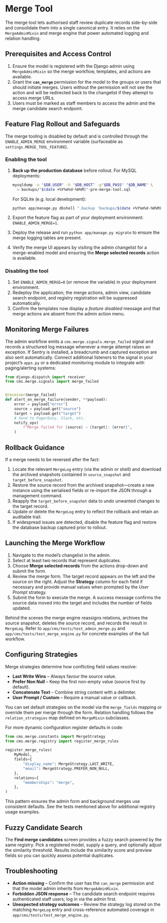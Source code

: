 # Merge Tool

The merge tool lets authorised staff review duplicate records side-by-side and consolidate them into a single canonical entry. It relies on the `MergeAdminMixin` and merge engine that power automated logging and relation handling.

## Prerequisites and Access Control

1. Ensure the model is registered with the Django admin using `MergeAdminMixin` so the merge workflow, templates, and actions are available.
2. Grant the **`can_merge`** permission for the model to the groups or users that should initiate merges. Users without the permission will not see the action and will be redirected back to the changelist if they attempt to access merge URLs.
3. Users must be marked as staff members to access the admin and the merge candidate search endpoint.

## Feature Flag Rollout and Safeguards

The merge tooling is disabled by default and is controlled through the `ENABLE_ADMIN_MERGE` environment variable (surfaceable as `settings.MERGE_TOOL_FEATURE`).

### Enabling the tool

1. **Back up the production database** before rollout. For MySQL deployments:

   ```bash
   mysqldump -u "$DB_USER" -h "$DB_HOST" -p"$DB_PASS" "$DB_NAME" \
     > backups/"$(date +%Y%m%d-%H%M)"-pre-merge-tool.sql
   ```

   For SQLite (e.g. local development):

   ```bash
   python app/manage.py dbshell ".backup 'backups/$(date +%Y%m%d-%H%M)-pre-merge-tool.sqlite'"
   ```

2. Export the feature flag as part of your deployment environment: `ENABLE_ADMIN_MERGE=1`.
3. Deploy the release and run `python app/manage.py migrate` to ensure the merge logging tables are present.
4. Verify the merge UI appears by visiting the admin changelist for a merge-enabled model and ensuring the **Merge selected records** action is available.

### Disabling the tool

1. Set `ENABLE_ADMIN_MERGE=0` (or remove the variable) in your deployment environment.
2. Redeploy the application; the merge actions, admin view, candidate search endpoint, and registry registration will be suppressed automatically.
3. Confirm the templates now display a *feature disabled* message and that merge actions are absent from the admin action menu.

## Monitoring Merge Failures

The admin workflow emits a `cms.merge.signals.merge_failed` signal and records a structured log message whenever a merge attempt raises an exception. If Sentry is installed, a breadcrumb and captured exception are also sent automatically. Connect additional listeners to the signal in your project’s `apps.py` or a dedicated monitoring module to integrate with paging/alerting systems:

```python
from django.dispatch import receiver
from cms.merge.signals import merge_failed


@receiver(merge_failed)
def alert_on_merge_failure(sender, **payload):
    error = payload["error"]
    source = payload.get("source")
    target = payload.get("target")
    # Send to PagerDuty, Slack, etc.
    notify_ops(
        f"Merge failed for {source} → {target}: {error}",
    )
```

## Rollback Guidance

If a merge needs to be reversed after the fact:

1. Locate the relevant `MergeLog` entry (via the admin or shell) and download the archived snapshots contained in `source_snapshot` and `target_before_snapshot`.
2. Restore the source record from the archived snapshot—create a new instance using the serialised fields or re-import the JSON through a management command.
3. Reapply the `target_before_snapshot` data to undo unwanted changes to the target record.
4. Update or delete the `MergeLog` entry to reflect the rollback and retain an auditable trail.
5. If widespread issues are detected, disable the feature flag and restore the database backup captured prior to rollout.

## Launching the Merge Workflow

1. Navigate to the model’s changelist in the admin.
2. Select at least two records that represent duplicates.
3. Choose **Merge selected records** from the actions drop-down and submit the form.
4. Review the merge form. The target record appears on the left and the source on the right. Adjust the **Strategy** column for each field if necessary and provide manual values when prompted by the *User Prompt* strategy.
5. Submit the form to execute the merge. A success message confirms the source data moved into the target and includes the number of fields updated.

Behind the scenes the merge engine reassigns relations, archives the source snapshot, deletes the source record, and records the result in `MergeLog`. Refer to `app/cms/tests/test_admin_merge.py` and `app/cms/tests/test_merge_engine.py` for concrete examples of the full workflow.

## Configuring Strategies

Merge strategies determine how conflicting field values resolve:

- **Last Write Wins** – Always favour the source value.
- **Prefer Non Null** – Keep the first non-empty value (source first by default).
- **Concatenate Text** – Combine string content with a delimiter.
- **User Prompt / Custom** – Require a manual value or callback.

You can set default strategies on the model via the `merge_fields` mapping or override them per merge through the form. Relation handling follows the `relation_strategies` map defined on `MergeMixin` subclasses.

For more dynamic configuration register defaults in code:

```python
from cms.merge.constants import MergeStrategy
from cms.merge.registry import register_merge_rules

register_merge_rules(
    MyModel,
    fields={
        "display_name": MergeStrategy.LAST_WRITE,
        "email": MergeStrategy.PREFER_NON_NULL,
    },
    relations={
        "memberships": "merge",
    },
)
```

This pattern ensures the admin form and background merges use consistent defaults. See the tests mentioned above for additional registry usage examples.

## Fuzzy Candidate Search

The **Find merge candidates** screen provides a fuzzy search powered by the same registry. Pick a registered model, supply a query, and optionally adjust the similarity threshold. Results include the similarity score and preview fields so you can quickly assess potential duplicates.

## Troubleshooting

- **Action missing** – Confirm the user has the `can_merge` permission and that the model admin inherits from `MergeAdminMixin`.
- **Forbidden JSON response** – The candidate search endpoint requires authenticated staff users; log in via the admin first.
- **Unexpected strategy outcomes** – Review the strategy log stored on the matching `MergeLog` entry and cross-reference automated coverage in `app/cms/tests/test_merge_engine.py`.
